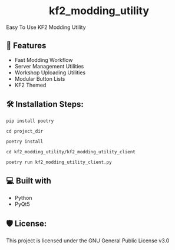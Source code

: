 <h1 id="title" align="center">kf2_modding_utility</h1>

<p id="description">Easy To Use KF2 Modding Utility</p>

  
  
<h2>💪 Features</h2>

*   Fast Modding Workflow
*   Server Management Utilities
*   Workshop Uploading Utilities
*   Modular Button Lists
*   KF2 Themed

<h2>🛠️ Installation Steps:</h2>

```
pip install poetry
```
```
cd project_dir
```
```
poetry install
```
```
cd kf2_modding_utility/kf2_modding_utility_client
```
```
poetry run kf2_modding_utility_client.py
```

  
  
<h2>💻 Built with</h2>

*   Python
*   PyQt5

<h2>🛡️ License:</h2>

This project is licensed under the GNU General Public License v3.0
